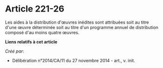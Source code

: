 # Article 221-26

Les aides à la distribution d'œuvres inédites sont attribuées soit au titre d'une œuvre déterminée soit au titre d'un
programme annuel de distribution composé d'au moins quatre œuvres.

**Liens relatifs à cet article**

_Créé par_:

  - Délibération n°2014/CA/11 du 27 novembre 2014 - art., v. init.
